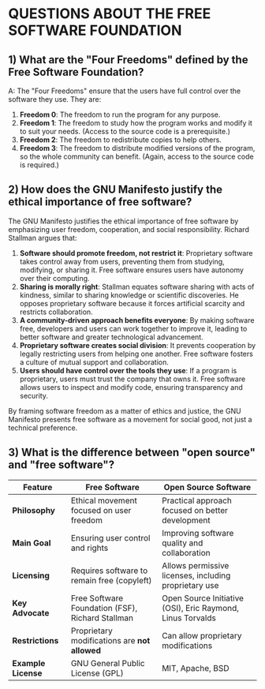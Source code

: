 # QUESTIONS ABOUT THE FREE SOFTWARE FOUNDATION


## 1) What are the "Four Freedoms" defined by the Free Software Foundation? 
A: The "Four Freedoms" ensure that the users have full control over the software they use.
They are:
1. **Freedom 0**: The freedom to run the program for any purpose.
2. **Freedom 1**: The freedom to study how the program works and modify it to suit your
                  needs. (Access to the source code is a prerequisite.)
4. **Freedom 2**: The freedom to redistribute copies to help others.
5. **Freedom 3**: The freedom to distribute modified versions of the program, so the whole
                  community can benefit. (Again, access to the source code is required.)

## 2) How does the GNU Manifesto justify the ethical importance of free software?
The GNU Manifesto justifies the ethical importance of free software by emphasizing user freedom, 
cooperation, and social responsibility. Richard Stallman argues that:
1. **Software should promote freedom, not restrict it**: Proprietary software takes control away
                                                         from users, preventing them from studying,
                                                         modifying, or sharing it. Free software ensures
                                                         users have autonomy over their computing.
2. **Sharing is morally right**: Stallman equates software sharing with acts of kindness, similar to sharing
                                 knowledge or scientific discoveries. He opposes proprietary software because
                                 it forces artificial scarcity and restricts collaboration.
3. **A community-driven approach benefits everyone**: By making software free, developers and users can work
                                                      together to improve it, leading to better software and
                                                      greater technological advancement.
4. **Proprietary software creates social division**: It prevents cooperation by legally restricting users from
                                                     helping one another. Free software fosters a culture of mutual
                                                     support and collaboration.
5. **Users should have control over the tools they use**: If a program is proprietary, users must trust the company
                                                          that owns it. Free software allows users to inspect and modify
                                                          code, ensuring transparency and security.

By framing software freedom as a matter of ethics and justice, the GNU Manifesto presents free software as a movement for 
social good, not just a technical preference.

## 3) What is the difference between "open source" and "free software"?

| Feature           | Free Software                        | Open Source Software                |
|------------------|--------------------------------|--------------------------------|
| **Philosophy**   | Ethical movement focused on user freedom | Practical approach focused on better development |
| **Main Goal**   | Ensuring user control and rights | Improving software quality and collaboration |
| **Licensing**   | Requires software to remain free (copyleft) | Allows permissive licenses, including proprietary use |
| **Key Advocate** | Free Software Foundation (FSF), Richard Stallman | Open Source Initiative (OSI), Eric Raymond, Linus Torvalds |
| **Restrictions** | Proprietary modifications are **not allowed** | Can allow proprietary modifications |
| **Example License** | GNU General Public License (GPL) | MIT, Apache, BSD |







